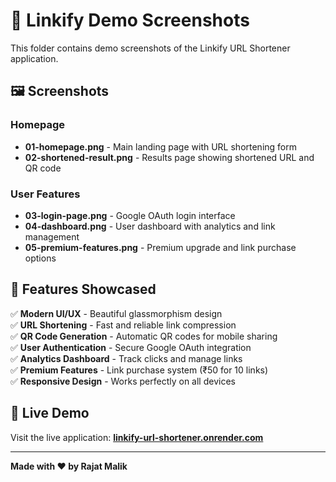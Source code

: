 # 📸 Linkify Demo Screenshots

This folder contains demo screenshots of the Linkify URL Shortener application.

## 🖼️ Screenshots

### Homepage
- **01-homepage.png** - Main landing page with URL shortening form
- **02-shortened-result.png** - Results page showing shortened URL and QR code

### User Features  
- **03-login-page.png** - Google OAuth login interface
- **04-dashboard.png** - User dashboard with analytics and link management
- **05-premium-features.png** - Premium upgrade and link purchase options

## 🎯 Features Showcased

✅ **Modern UI/UX** - Beautiful glassmorphism design  
✅ **URL Shortening** - Fast and reliable link compression  
✅ **QR Code Generation** - Automatic QR codes for mobile sharing  
✅ **User Authentication** - Secure Google OAuth integration  
✅ **Analytics Dashboard** - Track clicks and manage links  
✅ **Premium Features** - Link purchase system (₹50 for 10 links)  
✅ **Responsive Design** - Works perfectly on all devices  

## 🚀 Live Demo

Visit the live application: **[linkify-url-shortener.onrender.com](https://linkify-url-shortener.onrender.com)**

---

**Made with ❤️ by Rajat Malik**
